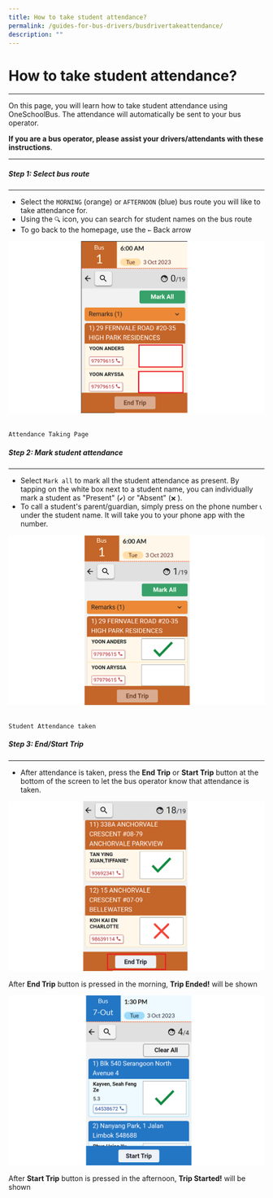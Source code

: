 ```yaml
---
title: How to take student attendance?
permalink: /guides-for-bus-drivers/busdrivertakeattendance/
description: ""
---
```

# How to take student attendance?
----------

On this page, you will learn how to take student attendance using OneSchoolBus. The attendance will automatically be sent to your bus operator.

**If you are a bus operator, please assist your drivers/attendants with these instructions**.

* * *

##### Step 1: Select bus route
----------

*   Select the `MORNING` (orange) or `AFTERNOON` (blue) bus route you will like to take attendance for.
*   Using the `🔍` icon, you can search for student names on the bus route
*   To go back to the homepage, use the `←` Back arrow

![](/images/Driver/How%20to%20take%20student%20attendance/driver%20driver%20att%20landing%20page%20v3.png)

                                                                                             Attendance Taking Page

##### Step 2: Mark student attendance
----------

*   Select `Mark all` to mark all the student attendance as present. By tapping on the white box next to a student name, you can individually mark a student as "Present" (`✔️`) or "Absent" (`❌` ).
*   To call a student's parent/guardian, simply press on the phone number `📞` under the student name. It will take you to your phone app with the number.

![](/images/Driver/How%20to%20take%20student%20attendance/driver%20tap%20to%20tick%20v3.png)



                                                                                         Student Attendance taken

##### Step 3: End/Start Trip
----------
*   After attendance is taken, press the **End Trip** or **Start Trip** button at the bottom of the screen to let the bus operator know that attendance is taken.

![](/images/Driver/How%20to%20take%20student%20attendance/driver%20tap%20to%20end%20trip%20v3.png)

After **End Trip** button is pressed in the morning, **Trip Ended!** will be shown

![](/images/Driver/How%20to%20take%20student%20attendance/screenshot%202023-10-03%20092637%20v3.png)

After **Start Trip** button is pressed in the afternoon, **Trip Started!** will be shown